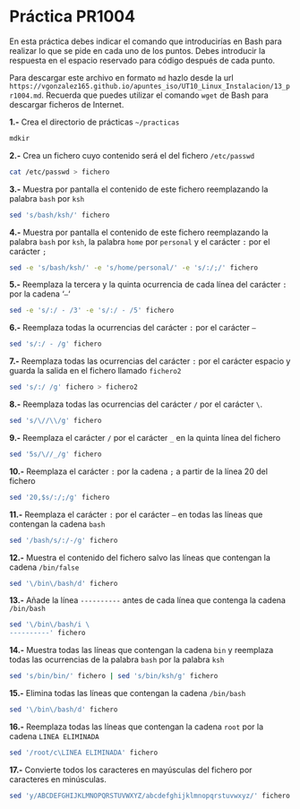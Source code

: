 # Práctica PR1004

En esta práctica debes indicar el comando que introducirías en Bash para realizar lo que se pide en cada uno de los puntos. Debes introducir la respuesta en el espacio reservado para código después de cada punto.

Para descargar este archivo en formato `md` hazlo desde la url `https://vgonzalez165.github.io/apuntes_iso/UT10_Linux_Instalacion/13_pr1004.md`. Recuerda que puedes utilizar el comando `wget` de Bash para descargar ficheros de Internet.


**1.-** Crea el directorio de prácticas `~/practicas`
```bash
mdkir
```

**2.-** Crea un fichero cuyo contenido será el del fichero `/etc/passwd`
```bash
cat /etc/passwd > fichero
```

**3.-** Muestra por pantalla el contenido de este fichero reemplazando la palabra `bash` por `ksh`
```bash
sed 's/bash/ksh/' fichero
```

**4.-** Muestra por pantalla el contenido de este fichero reemplazando la palabra `bash` por `ksh`, la palabra `home` por `personal` y el carácter `:` por el carácter `;`
```bash
sed -e 's/bash/ksh/' -e 's/home/personal/' -e 's/:/;/' fichero
```

**5.-** Reemplaza la tercera y la quinta ocurrencia de cada línea del carácter `:` por la cadena ‘` – `‘
```bash
sed -e 's/:/ - /3' -e 's/:/ - /5' fichero
```

**6.-** Reemplaza todas la ocurrencias del carácter `:` por el carácter `–`
```bash
sed 's/:/ - /g' fichero
```

**7.-** Reemplaza todas las ocurrencias del carácter `:` por el carácter espacio y guarda la salida en el fichero llamado `fichero2`
```bash
sed 's/:/ /g' fichero > fichero2
```

**8.-** Reemplaza todas las ocurrencias del carácter `/` por el carácter `\`.
```bash
sed 's/\//\\/g' fichero
```

**9.-** Reemplaza el carácter `/` por el carácter `_` en la quinta línea del fichero
```bash
sed '5s/\//_/g' fichero
```

**10.-** Reemplaza el carácter `:` por la cadena ` ; ` a partir de la línea 20 del fichero
```bash
sed '20,$s/:/;/g' fichero
```

**11.-** Reemplaza el carácter `:` por el carácter `–` en todas las líneas que contengan la cadena `bash`
```bash
sed '/bash/s/:/-/g' fichero
```

**12.-** Muestra el contenido del fichero salvo las líneas que contengan la cadena `/bin/false`
```bash
sed '\/bin\/bash/d' fichero
```

**13.-** Añade la línea `----------` antes de cada línea que contenga la cadena `/bin/bash`
```bash
sed '\/bin\/bash/i \
----------' fichero
```

**14.-** Muestra todas las líneas que contengan la cadena `bin` y reemplaza todas las ocurrencias de la palabra `bash` por la palabra `ksh`
```bash
sed 's/bin/bin/' fichero | sed 's/bin/ksh/g' fichero
```

**15.-** Elimina todas las líneas que contengan la cadena `/bin/bash`
```bash
sed '\/bin\/bash/d' fichero
```

**16.-** Reemplaza todas las líneas que contengan la cadena `root` por la cadena `LINEA ELIMINADA`
```bash
sed '/root/c\LINEA ELIMINADA' fichero
```

**17.-** Convierte todos los caracteres en mayúsculas del fichero por caracteres en minúsculas.
```bash
sed 'y/ABCDEFGHIJKLMNOPQRSTUVWXYZ/abcdefghijklmnopqrstuvwxyz/' fichero
```
